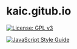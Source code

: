 # kaic.gitub.io

[![License: GPL v3](https://img.shields.io/badge/License-GPL%20v3-blue.svg)](https://www.gnu.org/licenses/gpl-3.0)

[![JavaScript Style Guide](https://cdn.rawgit.com/standard/standard/master/badge.svg)](https://github.com/standard/standard)